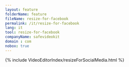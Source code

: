 ```yaml
---
layout: feature
folderName: feature
fileName: resize-for-facebook
permalink: /it/resize-for-facebook
lang: it
tool: resize-for-facebook
companyName: safevideokit
domain : com
nobox: true
---
```


{% include VideoEditorIndex/resizeForSocialMedia.html %}

   